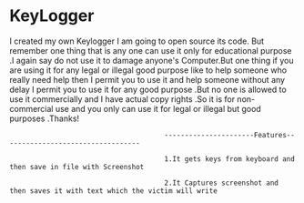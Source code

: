 # KeyLogger
I created my own Keylogger I am  going to open source its code. But remember one thing that is any one can use it only for educational purpose .I again say  do not use it to damage anyone's Computer.But one thing if you are using it for any legal or illegal  good purpose like to help someone who really need  help then I permit you to use it and help someone without any delay I permit you to use it for any good purpose .But no one is allowed to use it commercially and I have actual copy rights .So it is for non-commercial use and you only can use it for legal or illegal but good  purposes .Thanks!

                                          ----------------------Features----------------------------------
                                          
                                          1.It gets keys from keyboard and then save in file with Screenshot
        
                                          2.It Captures screenshot and then saves it with text which the victim will write

